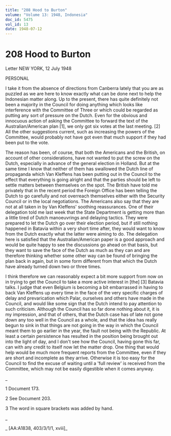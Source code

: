 ```yaml
---
title: "208 Hood to Burton"
volume: "Volume 13: 1948, Indonesia"
doc_id: 5475
vol_id: 13
date: 1948-07-12
---
```


# 208 Hood to Burton

Letter NEW YORK, 12 July 1948

PERSONAL

I take it from the absence of directions from Canberra lately that you are as puzzled as we are here to know exactly what can be done next to help the Indonesian matter along. Up to the present, there has quite definitely not been a majority in the Council for doing anything which looks like interference with the Committee of Three or which could be regarded as putting any sort of pressure on the Dutch. Even for the obvious and innocuous action of asking the Committee to forward the text of the Australian/American plan [1], we only got six votes at the last meeting. [2] All the other suggestions current, such as increasing the powers of the Committee, would probably not have got even that much support if they had been put to the vote.

The reason has been, of course, that both the Americans and the British, on account of other considerations, have not wanted to put the screw on the Dutch, especially in advance of the general election in Holland. But at the same time I know that neither of them has swallowed the Dutch line of propaganda which Van Kleffens has been putting out in the Council to the effect that everything is going alright and that the parties should be left to settle matters between themselves on the spot. The British have told me privately that in the recent period the Foreign Office has been telling the Dutch to go carefully and not overreach themselves either with the Security Council or in the local negotiations. The Americans also say that they are not at all taken in by Van Kleffens' soothing reassurances. One of their delegation told me last week that the State Department is getting more than a little tired of Dutch manoeuvrings and delaying tactics. They were prepared to let the Dutch go over their election period, but if still nothing happened in Batavia within a very short time after, they would want to know from the Dutch exactly what the latter were aiming to do. The delegation here is satisfied that the Australian/American paper is a good approach and would be quite happy to see the discussions go ahead on that basis, but they want to save the face of the Dutch as much as they can and are therefore thinking whether some other way can be found of bringing the plan back in again, but in some form different from that which the Dutch have already turned down two or three times.

I think therefore we can reasonably expect a bit more support from now on in trying to get the Council to take a more active interest in [the] [3] Batavia talks. I judge that even Belgium is becoming a bit embarrassed in having to back Van Kleffens up every time in the face of the very specific charges of delay and prevarication which Palar, ourselves and others have made in the Council, and would like some sign that the Dutch intend to pay attention to such criticism. Although the Council has so far done nothing about it, it is my impression, and that of others, that the Dutch case has of late not gone down any too well in the Council as a whole, and that the idea has really begun to sink in that things are not going in the way in which the Council meant them to go earlier in the year, the fault not being with the Republic. At least a certain persistence has resulted in the position being brought out into the light of day, and I don't see how the Council, having gone this far, can with any credit to itself now let the matter drop. One thing that would help would be much more frequent reports from the Committee, even if they are short and incomplete as they arrive. Otherwise it is too easy for the Council to find the excuse of waiting until a 'full review' is received from the Committee, which may not be easily digestible when it comes anyway.

_

1 Document 173.

2 See Document 203.

3 The word in square brackets was added by hand.

_

_ [AA:A1838, 403/3/1/1, xviii]_
